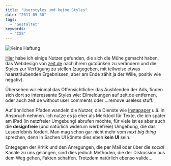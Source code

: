 ```yaml
---
title: "Userstyles und keine Styles"
date: "2011-05-30"
tags:
  - "Gestaltet"
keywords:
  - "CSS"
---
```


![Keine Haftung](/img/codecandies/keineHaftung.jpg)

[Hier](http://userstyles.org/styles/browse/all/http:%2F%2Fwww.zeit.de) habe ich einige Nutzer gefunden, die sich die Mühe gemacht haben, das Webdesign von [zeit.de](http://zeit.de) nach ihrem gutdünken zu verändern und die Styles zur Verfügung zu stellen (zugegeben, mit teilweise etwas haarsträubenden Ergebnissen, aber am Ende zählt ja der Wille, positiv wie negativ).

Übersehen wir einmal das Offensichtliche: das Ausblenden der Ads, finden sich dort so interessante Styles wie: Eilmeldungen auf zeit.de entfernen, oder auch zeit.de without user comments oder …remove useless stuff.

Auf ähnlichen Pfaden wandeln die Nutzer, die Dienste wie [Instapaper](http://www.instapaper.com/) u.ä. in Anspruch nehmen. Ich nutze es ja eher als Merktool für Texte, die ich später am iPad (in netzfreier Umgebung) abrufen möchte, für viele ist es aber auch die **designfreie** (und natürlich widerum werbefreie) Umgebung, die das Leseerlebnis fördert. Man mag schon gar nicht mehr vom _next big thing_ sprechen, denn in Sachen UI könnte dies eben **kein UI** sein.

Entegegen der Kritik und den Anregungen, die per Mail oder über die _social_ Kanäle zu uns gelangen, sind dies jedoch Methoden, die der Diskussion aus dem Weg gehen, Fakten schaffen. Trotzdem natürlich ebenso valide…

